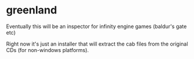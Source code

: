 # greenland
Eventually this will be an inspector for infinity engine games (baldur's gate etc)

Right now it's just an installer that will extract the cab files from the original CDs (for non-windows platforms).
